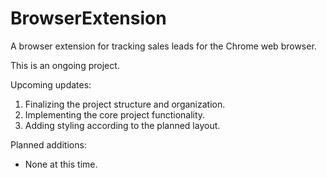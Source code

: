 # BrowserExtension
A browser extension for tracking sales leads for the Chrome web browser.

This is an ongoing project.

Upcoming updates:

1. Finalizing the project structure and organization.
2. Implementing the core project functionality.
3. Adding styling according to the planned layout.

Planned additions:

* None at this time.
